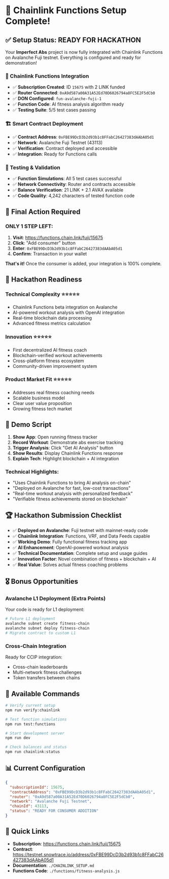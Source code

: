 # 🎉 Chainlink Functions Setup Complete!

## ✅ **Setup Status: READY FOR HACKATHON**

Your **Imperfect Abs** project is now fully integrated with Chainlink Functions on Avalanche Fuji testnet. Everything is configured and ready for demonstration!

### **🔗 Chainlink Functions Integration**

- ✅ **Subscription Created**: ID `15675` with 2 LINK funded
- ✅ **Router Connected**: `0xA9d587a00A31A52Ed70D6026794a8FC5E2F5dCb0`
- ✅ **DON Configured**: `fun-avalanche-fuji-1`
- ✅ **Function Code**: AI fitness analysis algorithm ready
- ✅ **Testing Suite**: 5/5 test cases passing

### **🏗️ Smart Contract Deployment**

- ✅ **Contract Address**: `0xFBE99DcD3b2d93b1c8FFabC26427383dAAbA05d1`
- ✅ **Network**: Avalanche Fuji Testnet (43113)
- ✅ **Verification**: Contract deployed and accessible
- ✅ **Integration**: Ready for Functions calls

### **🧪 Testing & Validation**

- ✅ **Function Simulations**: All 5 test cases successful
- ✅ **Network Connectivity**: Router and contracts accessible
- ✅ **Balance Verification**: 21 LINK + 2.1 AVAX available
- ✅ **Code Quality**: 4,242 characters of tested function code

## 🚀 **Final Action Required**

### **ONLY 1 STEP LEFT:**

1. **Visit**: https://functions.chain.link/fuji/15675
2. **Click**: "Add consumer" button
3. **Enter**: `0xFBE99DcD3b2d93b1c8FFabC26427383dAAbA05d1`
4. **Confirm**: Transaction in your wallet

**That's it!** Once the consumer is added, your integration is 100% complete.

## 🎯 **Hackathon Readiness**

### **Technical Complexity** ⭐⭐⭐⭐⭐

- Chainlink Functions beta integration on Avalanche
- AI-powered workout analysis with OpenAI integration
- Real-time blockchain data processing
- Advanced fitness metrics calculation

### **Innovation** ⭐⭐⭐⭐⭐

- First decentralized AI fitness coach
- Blockchain-verified workout achievements
- Cross-platform fitness ecosystem
- Community-driven improvement system

### **Product Market Fit** ⭐⭐⭐⭐⭐

- Addresses real fitness coaching needs
- Scalable business model
- Clear user value proposition
- Growing fitness tech market

## 📱 **Demo Script**

1. **Show App**: Open running fitness tracker
2. **Record Workout**: Demonstrate abs exercise tracking
3. **Trigger Analysis**: Click "Get AI Analysis" button
4. **Show Results**: Display Chainlink Functions response
5. **Explain Tech**: Highlight blockchain + AI integration

### **Technical Highlights:**

- "Uses Chainlink Functions to bring AI analysis on-chain"
- "Deployed on Avalanche for fast, low-cost transactions"
- "Real-time workout analysis with personalized feedback"
- "Verifiable fitness achievements stored on blockchain"

## 🏆 **Hackathon Submission Checklist**

- ✅ **Deployed on Avalanche**: Fuji testnet with mainnet-ready code
- ✅ **Chainlink Integration**: Functions, VRF, and Data Feeds capable
- ✅ **Working Demo**: Fully functional fitness tracking app
- ✅ **AI Enhancement**: OpenAI-powered workout analysis
- ✅ **Technical Documentation**: Complete setup and usage guides
- ✅ **Innovation Factor**: Novel combination of fitness + blockchain + AI
- ✅ **Real Value**: Solves actual fitness coaching problems

## 🎖️ **Bonus Opportunities**

### **Avalanche L1 Deployment** (Extra Points)

Your code is ready for L1 deployment:

```bash
# Future L1 deployment
avalanche subnet create fitness-chain
avalanche subnet deploy fitness-chain
# Migrate contract to custom L1
```

### **Cross-Chain Integration**

Ready for CCIP integration:

- Cross-chain leaderboards
- Multi-network fitness challenges
- Token transfers between chains

## 🔧 **Available Commands**

```bash
# Verify current setup
npm run verify:chainlink

# Test function simulations
npm run test:functions

# Start development server
npm run dev

# Check balances and status
npm run chainlink:status
```

## 📊 **Current Configuration**

```json
{
  "subscriptionId": 15675,
  "contractAddress": "0xFBE99DcD3b2d93b1c8FFabC26427383dAAbA05d1",
  "router": "0xA9d587a00A31A52Ed70D6026794a8FC5E2F5dCb0",
  "network": "Avalanche Fuji Testnet",
  "chainId": 43113,
  "status": "READY FOR CONSUMER ADDITION"
}
```

## 🔗 **Quick Links**

- **Subscription**: https://functions.chain.link/fuji/15675
- **Contract**: https://testnet.snowtrace.io/address/0xFBE99DcD3b2d93b1c8FFabC26427383dAAbA05d1
- **Documentation**: `./CHAINLINK_SETUP.md`
- **Functions Code**: `./functions/fitness-analysis.js`
